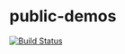 # public-demos

[![Build Status](https://dev.azure.com/undefinedtech/terraform-lab/_apis/build/status/souayo.public-demos?branchName=master)](https://dev.azure.com/undefinedtech/terraform-lab/_build/latest?definitionId=4&branchName=master)
